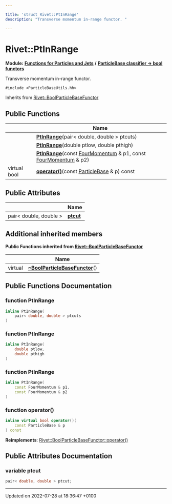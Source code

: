 ```yaml
---

title: 'struct Rivet::PtInRange'
description: "Transverse momentum in-range functor. "

---
```


# Rivet::PtInRange

**Module:** **[Functions for Particles and Jets](/documentation/code/modules/group__particlebaseutils/)** **/** **[ParticleBase classifier -> bool functors](/documentation/code/modules/group__particlebasetutils__pb2bool/)**



Transverse momentum in-range functor. 


`#include <ParticleBaseUtils.hh>`

Inherits from [Rivet::BoolParticleBaseFunctor](/documentation/code/classes/structrivet_1_1boolparticlebasefunctor/)

## Public Functions

|                | Name           |
| -------------- | -------------- |
| | **[PtInRange](/documentation/code/modules/group__particlebaseutils/#function-ptinrange)**(pair< double, double > ptcuts) |
| | **[PtInRange](/documentation/code/modules/group__particlebaseutils/#function-ptinrange)**(double ptlow, double pthigh) |
| | **[PtInRange](/documentation/code/modules/group__particlebaseutils/#function-ptinrange)**(const <a href="/documentation/code/classes/classrivet_1_1fourmomentum/">FourMomentum</a> & p1, const <a href="/documentation/code/classes/classrivet_1_1fourmomentum/">FourMomentum</a> & p2) |
| virtual bool | **[operator()](/documentation/code/modules/group__particlebaseutils/#function-operator())**(const <a href="/documentation/code/classes/classrivet_1_1particlebase/">ParticleBase</a> & p) const |

## Public Attributes

|                | Name           |
| -------------- | -------------- |
| pair< double, double > | **[ptcut](/documentation/code/modules/group__particlebaseutils/#variable-ptcut)**  |

## Additional inherited members

**Public Functions inherited from [Rivet::BoolParticleBaseFunctor](/documentation/code/classes/structrivet_1_1boolparticlebasefunctor/)**

|                | Name           |
| -------------- | -------------- |
| virtual | **[~BoolParticleBaseFunctor](/documentation/code/modules/group__particlebaseutils/#function-~boolparticlebasefunctor)**() |


## Public Functions Documentation

### function PtInRange

```cpp
inline PtInRange(
    pair< double, double > ptcuts
)
```


### function PtInRange

```cpp
inline PtInRange(
    double ptlow,
    double pthigh
)
```


### function PtInRange

```cpp
inline PtInRange(
    const FourMomentum & p1,
    const FourMomentum & p2
)
```


### function operator()

```cpp
inline virtual bool operator()(
    const ParticleBase & p
) const
```


**Reimplements**: [Rivet::BoolParticleBaseFunctor::operator()](/documentation/code/modules/group__particlebaseutils/#function-operator())


## Public Attributes Documentation

### variable ptcut

```cpp
pair< double, double > ptcut;
```


-------------------------------

Updated on 2022-07-28 at 18:36:47 +0100
